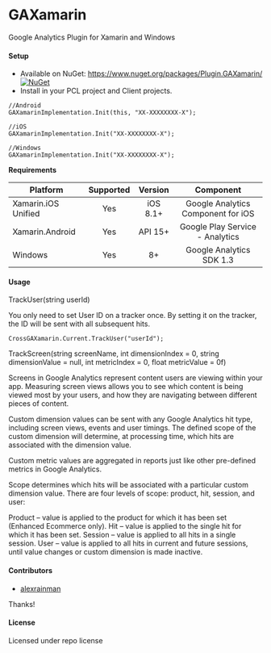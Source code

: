 # GAXamarin

Google Analytics Plugin for Xamarin and Windows

#### Setup
* Available on NuGet: https://www.nuget.org/packages/Plugin.GAXamarin/ [![NuGet](https://img.shields.io/nuget/v/Plugin.GAXamarin.svg?label=NuGet)](https://www.nuget.org/packages/Plugin.GAXamarin/)
* Install in your PCL project and Client projects.

```
//Android
GAXamarinImplementation.Init(this, "XX-XXXXXXXX-X");

//iOS
GAXamarinImplementation.Init("XX-XXXXXXXX-X");

//Windows
GAXamarinImplementation.Init("XX-XXXXXXXX-X");
```

**Requirements**

|Platform|Supported|Version|Component|
| ------------------- | :-----------: | :-----------: | :------------------: |
|Xamarin.iOS Unified|Yes|iOS 8.1+|Google Analytics Component for iOS|
|Xamarin.Android|Yes|API 15+|Google Play Service - Analytics|
|Windows|Yes|8+|Google Analytics SDK 1.3|

#### Usage

TrackUser(string userId)

You only need to set User ID on a tracker once. By setting it on the tracker, the ID will be sent with all subsequent hits.

```
CrossGAXamarin.Current.TrackUser("userId");
```

TrackScreen(string screenName, int dimensionIndex = 0, string dimensionValue = null, int metricIndex = 0, float metricValue = 0f)
            
Screens in Google Analytics represent content users are viewing within your app. Measuring screen views allows you to see which content is being viewed most by your users, and how they are navigating between different pieces of content.

Custom dimension values can be sent with any Google Analytics hit type, including screen views, events and user timings. The defined scope of the custom dimension will determine, at processing time, which hits are associated with the dimension value.

Custom metric values are aggregated in reports just like other pre-defined metrics in Google Analytics.

Scope determines which hits will be associated with a particular custom dimension value. There are four levels of scope: product, hit, session, and user:

Product – value is applied to the product for which it has been set (Enhanced Ecommerce only).
Hit – value is applied to the single hit for which it has been set.
Session – value is applied to all hits in a single session.
User – value is applied to all hits in current and future sessions, until value changes or custom dimension is made inactive.

#### Contributors
* [alexrainman](https://github.com/alexrainman)

Thanks!

#### License
Licensed under repo license
